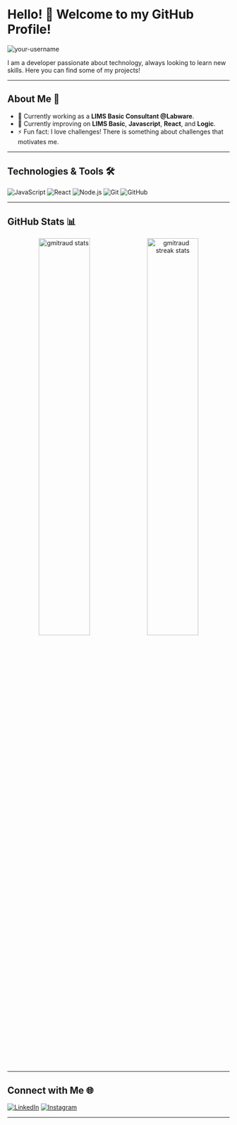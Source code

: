 # Hello! 👋 Welcome to my GitHub Profile!

<img src="https://komarev.com/ghpvc/?username=your-username&label=Profile%20views&color=0e75b6&style=flat" alt="your-username" />

I am a developer passionate about technology, always looking to learn new skills. Here you can find some of my projects!

---

## About Me 🚀

- 🔭 Currently working as a **LIMS Basic Consultant @Labware**.
- 🌱 Currently improving on **LIMS Basic**, **Javascript**, **React**, and **Logic**.
- ⚡ Fun fact: I love challenges! There is something about challenges that motivates me.

---

## Technologies & Tools 🛠️

![JavaScript](https://img.shields.io/badge/JavaScript-323330?style=for-the-badge&logo=javascript&logoColor=F7DF1E)
![React](https://img.shields.io/badge/React-20232A?style=for-the-badge&logo=react&logoColor=61DAFB)
![Node.js](https://img.shields.io/badge/Node.js-43853D?style=for-the-badge&logo=node.js&logoColor=white)
![Git](https://img.shields.io/badge/Git-F05032?style=for-the-badge&logo=git&logoColor=white)
![GitHub](https://img.shields.io/badge/GitHub-181717?style=for-the-badge&logo=github&logoColor=white)

---

## GitHub Stats 📊

<p align="center">
  <img width="48%" src="https://github-readme-stats.vercel.app/api?username=your-username&show_icons=true&theme=radical" alt="gmitraud stats" />
  <img width="48%" src="https://github-readme-streak-stats.herokuapp.com/?user=your-username&theme=radical" alt="gmitraud streak stats" />
</p>

---

## Connect with Me 🌐

[![LinkedIn](https://img.shields.io/badge/LinkedIn-blue?style=for-the-badge&logo=linkedin)](https://www.linkedin.com/in/gmitraud/)
[![Instagram](https://img.shields.io/badge/Instagram-E4405F?style=for-the-badge&logo=instagram&logoColor=white)](https://instagram.com/gabrielmitraud)

---
